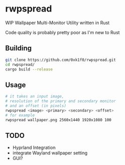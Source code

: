 # rwpspread

WIP Wallpaper Multi-Monitor Utility written in Rust

Code quality is probably pretty poor as I'm new to Rust

## Building

```bash
git clone https://github.com/0xk1f0/rwpspread.git
cd rwpspread/
cargo build --release
```

## Usage

```bash
# it takes an input image,
# resolution of the primary and secondary monitor 
# and an offset (in pixels)
rwpspread <image> <primary> <secondary> <offset>
# for example
rwpspread wallpaper.png 2560x1440 1920x1080 100
```

## TODO

- Hyprland Integration
- integrate Wayland wallpaper setting
- GUI?
